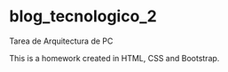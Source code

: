 # blog_tecnologico_2
Tarea de Arquitectura de PC 

This is a homework created in HTML, CSS and Bootstrap.

